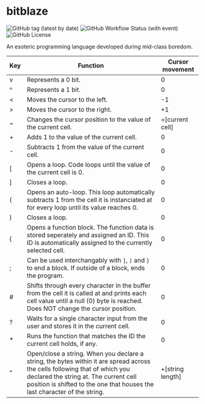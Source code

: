 # bitblaze

![GitHub tag (latest by date)](https://img.shields.io/github/v/tag/jibstack64/bitblaze) ![GitHub Workflow Status (with event)](https://img.shields.io/github/actions/workflow/status/jibstack64/bitblaze/c-cpp.yml)
 ![GitHub License](https://img.shields.io/github/license/jibstack64/bitblaze) 

An esoteric programming language developed during mid-class boredom.

| **Key** | **Function**                                                                                                                                                                                                                                      | **Cursor movement** |
|---------|---------------------------------------------------------------------------------------------------------------------------------------------------------------------------------------------------------------------------------------------------|---------------------|
|    v    | Represents a 0 bit.                                                                                                                                                                                                                               |          0          |
|    ^    | Represents a 1 bit.                                                                                                                                                                                                                               |          0          |
|    <    | Moves the cursor to the left.                                                                                                                                                                                                                     |          -1         |
|    >    | Moves the cursor to the right.                                                                                                                                                                                                                    |          +1         |
|    ~    | Changes the cursor position to the value of the current cell.                                                                                                                                                                                     |   =[current cell]   |
|    +    | Adds 1 to the value of the current cell.                                                                                                                                                                                                          |          0          |
|    -    | Subtracts 1 from the value of the current cell.                                                                                                                                                                                                   |          0          |
|    [    | Opens a loop. Code loops until the value of the current cell is 0.                                                                                                                                                                                |          0          |
|    ]    | Closes a loop.                                                                                                                                                                                                                                    |          0          |
|    (    | Opens an auto-loop. This loop automatically subtracts 1 from the cell it is instanciated at for every loop until its value reaches 0.                                                                                                             |          0          |
|    )    | Closes a loop.                                                                                                                                                                                                                                    |          0          |
|    {    | Opens a function block. The function data is stored seperately and assigned an ID. This ID is automatically assigned to the currently selected cell.                                                                                              |          0          |
|    ;    | Can be used interchangably with `]`, `)` and `}` to end a block. If outside of a block, ends the program.                                                                                                                                         |          0          |
|    #    | Shifts through every character in the buffer from the cell it is called at and prints each cell value until a null (0) byte is reached. Does NOT change the cursor position.                                                                      |          0          |
|    ?    | Waits for a single character input from the user and stores it in the current cell.                                                                                                                                                               |          0          |
|    *    | Runs the function that matches the ID the current cell holds, if any.                                                                                                                                                                             |          0          |
|    "    | Open/close a string. When you declare a string, the bytes within it are spread across the cells following that of which you declared the string at. The current cell position is shifted to the one that houses the last character of the string. |   +[string length]  |
